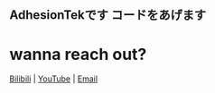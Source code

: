 ## AdhesionTekです コードをあげます

# wanna reach out?

[Bilibili](https://space.bilibili.com/248582596) | [YouTube](https://www.youtube.com/channel/UCdTS3wjHbLnbQ6-x-7LLJQA) | [Email](mailto:stick-tech@outlook.com)
